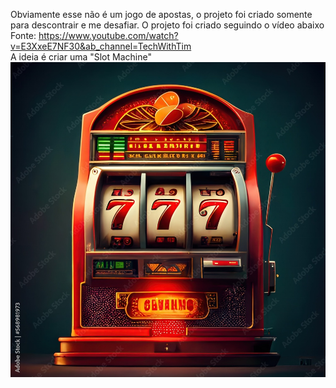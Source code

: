 Obviamente esse não é um jogo de apostas, o projeto foi criado somente
para descontrair e me desafiar. O projeto foi criado seguindo o vídeo abaixo <br>
Fonte: https://www.youtube.com/watch?v=E3XxeE7NF30&ab_channel=TechWithTim <br>
A ideia é criar uma "Slot Machine"
![alt text](imgs/slot_machine.jpg)
